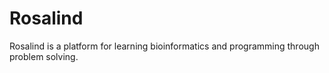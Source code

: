 # Rosalind
Rosalind is a platform for learning bioinformatics and programming through problem solving. 
